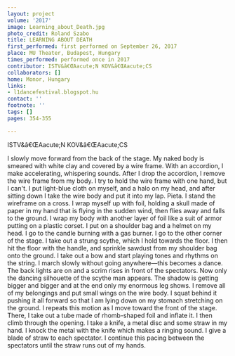 ```yaml
---
layout: project
volume: '2017'
image: Learning_about_Death.jpg
photo_credit: Roland Szabo
title: LEARNING ABOUT DEATH
first_performed: first performed on September 26, 2017
place: MU Theater, Budapest, Hungary
times_performed: performed once in 2017
contributor: ISTV&â€ŒAacute;N KOV&â€ŒAacute;CS
collaborators: []
home: Monor, Hungary
links:
- l1dancefestival.blogspot.hu
contact: ''
footnote: ''
tags: []
pages: 354-355

---
```


ISTV&â€ŒAacute;N KOV&â€ŒAacute;CS

I slowly move forward from the back of the stage. My naked body is smeared with white clay and covered by a wire frame. With an accordion, I make accelerating, whispering sounds. After I drop the accordion, I remove the wire frame from my body. I try to hold the wire frame with one hand, but I can't. I put light-blue cloth on myself, and a halo on my head, and after sitting down I take the wire body and put it into my lap. Pieta. I stand the wireframe on a cross. I wrap myself up with foil, holding a skull made of paper in my hand that is flying in the sudden wind, then flies away and falls to the ground. I wrap my body with another layer of foil like a suit of armor putting on a plastic corset. I put on a shoulder bag and a helmet on my head. I go to the candle burning with a gas burner. I go to the other corner of the stage. I take out a strung scythe, which I hold towards the floor. I then hit the floor with the handle, and sprinkle sawdust from my shoulder bag onto the ground. I take out a bow and start playing tones and rhythms on the string. I march slowly without going anywhere—this becomes a dance. The back lights are on and a scrim rises in front of the spectators. Now only the dancing silhouette of the scythe man appears. The shadow is getting bigger and bigger and at the end only my enormous leg shows. I remove all of my belongings and put small wings on the wire body. I squat behind it pushing it all forward so that I am lying down on my stomach stretching on the ground. I repeats this motion as I move toward the front of the stage. There, I take out a tube made of rhomb-shaped foil and inflate it. I then climb through the opening. I take a knife, a metal disc and some straw in my hand. I knock the metal with the knife which makes a ringing sound. I give a blade of straw to each spectator. I continue this pacing between the spectators until the straw runs out of my hands.
